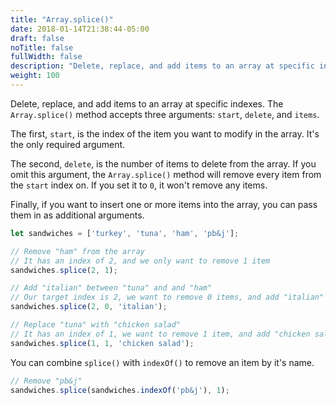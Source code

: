 ```yaml
---
title: "Array.splice()"
date: 2018-01-14T21:38:44-05:00
draft: false
noTitle: false
fullWidth: false
description: "Delete, replace, and add items to an array at specific indexes."
weight: 100
---
```


Delete, replace, and add items to an array at specific indexes. The `Array.splice()` method accepts three arguments: `start`, `delete`, and `items`.

The first, `start`, is the index of the item you want to modify in the array. It's the only required argument.

The second, `delete`, is the number of items to delete from the array. If you omit this argument, the `Array.splice()` method will remove every item from the `start` index on. If you set it to `0`, it won't remove any items.

Finally, if you want to insert one or more items into the array, you can pass them in as additional arguments.

```javascript
let sandwiches = ['turkey', 'tuna', 'ham', 'pb&j'];

// Remove "ham" from the array
// It has an index of 2, and we only want to remove 1 item
sandwiches.splice(2, 1);

// Add "italian" between "tuna" and and "ham"
// Our target index is 2, we want to remove 0 items, and add "italian"
sandwiches.splice(2, 0, 'italian');

// Replace "tuna" with "chicken salad"
// It has an index of 1, we want to remove 1 item, and add "chicken salad"
sandwiches.splice(1, 1, 'chicken salad');
```

You can combine `splice()` with `indexOf()` to remove an item by it's name.

```javascript
// Remove "pb&j"
sandwiches.splice(sandwiches.indexOf('pb&j'), 1);
```